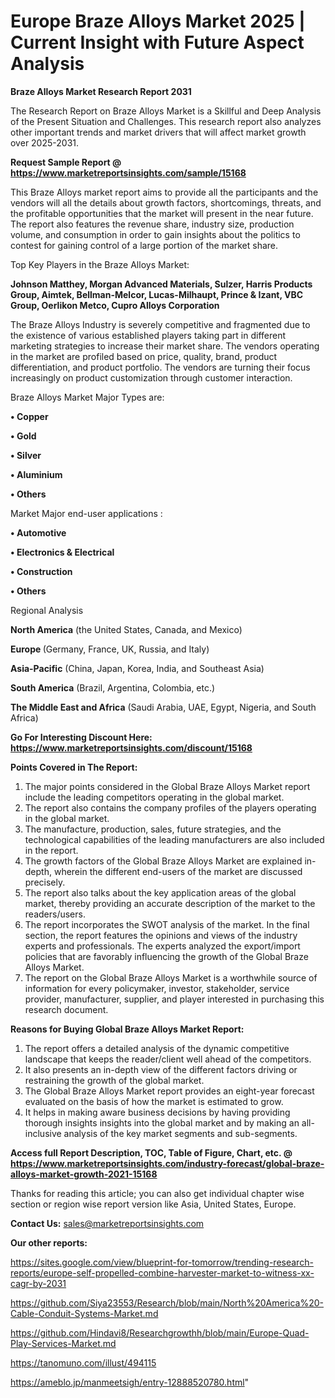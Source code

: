 # Europe Braze Alloys Market 2025 | Current Insight with Future Aspect Analysis

<strong>Braze Alloys Market Research Report 2031</strong>

The Research Report on Braze Alloys Market is a Skillful and Deep Analysis of the Present Situation and Challenges. This research report also analyzes other important trends and market drivers that will affect market growth over 2025-2031.

<strong>Request Sample Report @ <a href=https://www.marketreportsinsights.com/sample/15168>https://www.marketreportsinsights.com/sample/15168</a></strong>

This Braze Alloys market report aims to provide all the participants and the vendors will all the details about growth factors, shortcomings, threats, and the profitable opportunities that the market will present in the near future. The report also features the revenue share, industry size, production volume, and consumption in order to gain insights about the politics to contest for gaining control of a large portion of the market share.

Top Key Players in the Braze Alloys Market:

<strong>Johnson Matthey, Morgan Advanced Materials, Sulzer, Harris Products Group, Aimtek, Bellman-Melcor, Lucas-Milhaupt, Prince & Izant, VBC Group, Oerlikon Metco, Cupro Alloys Corporation</strong>

The Braze Alloys Industry is severely competitive and fragmented due to the existence of various established players taking part in different marketing strategies to increase their market share. The vendors operating in the market are profiled based on price, quality, brand, product differentiation, and product portfolio. The vendors are turning their focus increasingly on product customization through customer interaction.

Braze Alloys Market Major Types are:

<strong>• Copper

• Gold

• Silver

• Aluminium

• Others</strong>

Market Major end-user applications :

<strong>• Automotive

• Electronics & Electrical

• Construction

• Others</strong>

Regional Analysis

</u><strong><b>North America</b></strong> (the United States, Canada, and Mexico)

<strong><b>Europe </b></strong>(Germany, France, UK, Russia, and Italy)

<strong><b>Asia-Pacific</b></strong> (China, Japan, Korea, India, and Southeast Asia)

<strong><b>South America</b></strong> (Brazil, Argentina, Colombia, etc.)

<strong><b>The Middle East and Africa</b></strong> (Saudi Arabia, UAE, Egypt, Nigeria, and South Africa)

<strong>Go For Interesting Discount Here: <a href=https://www.marketreportsinsights.com/discount/15168>https://www.marketreportsinsights.com/discount/15168</a></strong>

<strong>Points Covered in The Report:</strong>
<ol>
  <li>The major points considered in the Global Braze Alloys Market report include the leading competitors operating in the global market.</li>
  <li>The report also contains the company profiles of the players operating in the global market.</li>
  <li>The manufacture, production, sales, future strategies, and the technological capabilities of the leading manufacturers are also included in the report.</li>
  <li>The growth factors of the Global Braze Alloys Market are explained in-depth, wherein the different end-users of the market are discussed precisely.</li>
  <li>The report also talks about the key application areas of the global market, thereby providing an accurate description of the market to the readers/users.</li>
  <li>The report incorporates the SWOT analysis of the market. In the final section, the report features the opinions and views of the industry experts and professionals. The experts analyzed the export/import policies that are favorably influencing the growth of the Global Braze Alloys Market.</li>
  <li>The report on the Global Braze Alloys Market is a worthwhile source of information for every policymaker, investor, stakeholder, service provider, manufacturer, supplier, and player interested in purchasing this research document.</li>
</ol>
<strong>Reasons for Buying Global Braze Alloys Market Report:</strong>

<ol>
  <li>The report offers a detailed analysis of the dynamic competitive landscape that keeps the reader/client well ahead of the competitors.</li>
  <li>It also presents an in-depth view of the different factors driving or restraining the growth of the global market.</li>
  <li>The Global Braze Alloys Market report provides an eight-year forecast evaluated on the basis of how the market is estimated to grow.</li>
  <li>It helps in making aware business decisions by having providing thorough insights insights into the global market and by making an all-inclusive analysis of the key market segments and sub-segments.</li>
</ol>
<strong>Access full Report Description, TOC, Table of Figure, Chart, etc. @ <a href=https://www.marketreportsinsights.com/industry-forecast/global-braze-alloys-market-growth-2021-15168>https://www.marketreportsinsights.com/industry-forecast/global-braze-alloys-market-growth-2021-15168</a></strong>


Thanks for reading this article; you can also get individual chapter wise section or region wise report version like Asia, United States, Europe.

<strong>Contact Us:</strong>
sales@marketreportsinsights.com

<strong>Our other reports:</strong>

<a href=https://sites.google.com/view/blueprint-for-tomorrow/trending-research-reports/europe-self-propelled-combine-harvester-market-to-witness-xx-cagr-by-2031>https://sites.google.com/view/blueprint-for-tomorrow/trending-research-reports/europe-self-propelled-combine-harvester-market-to-witness-xx-cagr-by-2031</a>

<a href=https://github.com/Siya23553/Research/blob/main/North%20America%20-Cable-Conduit-Systems-Market.md>https://github.com/Siya23553/Research/blob/main/North%20America%20-Cable-Conduit-Systems-Market.md</a>

<a href=https://github.com/Hindavi8/Researchgrowthh/blob/main/Europe-Quad-Play-Services-Market.md>https://github.com/Hindavi8/Researchgrowthh/blob/main/Europe-Quad-Play-Services-Market.md</a>

<a href=https://tanomuno.com/illust/494115>https://tanomuno.com/illust/494115</a>

<a href=https://ameblo.jp/manmeetsigh/entry-12888520780.html>https://ameblo.jp/manmeetsigh/entry-12888520780.html</a>"
